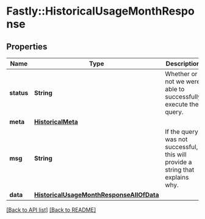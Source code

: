 # Fastly::HistoricalUsageMonthResponse

## Properties

| Name | Type | Description | Notes |
| ---- | ---- | ----------- | ----- |
| **status** | **String** | Whether or not we were able to successfully execute the query. | [optional] |
| **meta** | [**HistoricalMeta**](HistoricalMeta.md) |  | [optional] |
| **msg** | **String** | If the query was not successful, this will provide a string that explains why. | [optional] |
| **data** | [**HistoricalUsageMonthResponseAllOfData**](HistoricalUsageMonthResponseAllOfData.md) |  | [optional] |

[[Back to API list]](../../README.md#endpoints) [[Back to README]](../../README.md)

